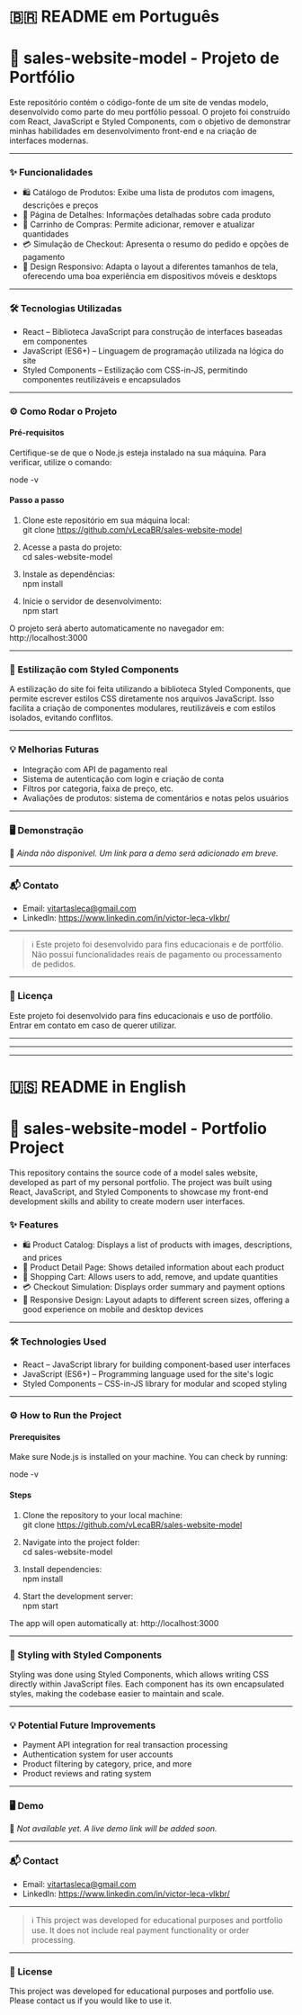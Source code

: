 # 🇧🇷 README em Português
# 🛒 sales-website-model - Projeto de Portfólio

Este repositório contém o código-fonte de um site de vendas modelo, desenvolvido como parte do meu portfólio pessoal. O projeto foi construído com React, JavaScript e Styled Components, com o objetivo de demonstrar minhas habilidades em desenvolvimento front-end e na criação de interfaces modernas.

---

### ✨ Funcionalidades

- 🛍️ Catálogo de Produtos: Exibe uma lista de produtos com imagens, descrições e preços  
- 📄 Página de Detalhes: Informações detalhadas sobre cada produto  
- 🛒 Carrinho de Compras: Permite adicionar, remover e atualizar quantidades  
- 💳 Simulação de Checkout: Apresenta o resumo do pedido e opções de pagamento  
- 📱 Design Responsivo: Adapta o layout a diferentes tamanhos de tela, oferecendo uma boa experiência em dispositivos móveis e desktops  

---

### 🛠️ Tecnologias Utilizadas

- React – Biblioteca JavaScript para construção de interfaces baseadas em componentes  
- JavaScript (ES6+) – Linguagem de programação utilizada na lógica do site  
- Styled Components – Estilização com CSS-in-JS, permitindo componentes reutilizáveis e encapsulados

---

### ⚙️ Como Rodar o Projeto

#### Pré-requisitos

Certifique-se de que o Node.js esteja instalado na sua máquina. Para verificar, utilize o comando:

node -v

#### Passo a passo

1. Clone este repositório em sua máquina local:  
   git clone https://github.com/vLecaBR/sales-website-model

2. Acesse a pasta do projeto:  
   cd sales-website-model

3. Instale as dependências:  
   npm install

4. Inicie o servidor de desenvolvimento:  
   npm start

O projeto será aberto automaticamente no navegador em: http://localhost:3000

---

### 🎨 Estilização com Styled Components

A estilização do site foi feita utilizando a biblioteca Styled Components, que permite escrever estilos CSS diretamente nos arquivos JavaScript. Isso facilita a criação de componentes modulares, reutilizáveis e com estilos isolados, evitando conflitos.

---

### 💡 Melhorias Futuras

- Integração com API de pagamento real  
- Sistema de autenticação com login e criação de conta  
- Filtros por categoria, faixa de preço, etc.  
- Avaliações de produtos: sistema de comentários e notas pelos usuários

---

### 🖥️ Demonstração

🚧 *Ainda não disponível. Um link para a demo será adicionado em breve.*

---

### 📬 Contato

- Email: vitartasleca@gmail.com  
- LinkedIn: https://www.linkedin.com/in/victor-leca-vlkbr/

---

> ℹ️ Este projeto foi desenvolvido para fins educacionais e de portfólio. Não possui funcionalidades reais de pagamento ou processamento de pedidos.

---

### 📄 Licença

Este projeto foi desenvolvido para fins educacionais e uso de portfólio. Entrar em contato em caso de querer utilizar.

---
---
---

# 🇺🇸 README in English
# 🛒 sales-website-model - Portfolio Project

This repository contains the source code of a model sales website, developed as part of my personal portfolio. The project was built using React, JavaScript, and Styled Components to showcase my front-end development skills and ability to create modern user interfaces.

### ✨ Features

- 🛍️ Product Catalog: Displays a list of products with images, descriptions, and prices  
- 📄 Product Detail Page: Shows detailed information about each product  
- 🛒 Shopping Cart: Allows users to add, remove, and update quantities  
- 💳 Checkout Simulation: Displays order summary and payment options  
- 📱 Responsive Design: Layout adapts to different screen sizes, offering a good experience on mobile and desktop devices

---

### 🛠️ Technologies Used

- React – JavaScript library for building component-based user interfaces  
- JavaScript (ES6+) – Programming language used for the site's logic  
- Styled Components – CSS-in-JS library for modular and scoped styling

---

### ⚙️ How to Run the Project

#### Prerequisites

Make sure Node.js is installed on your machine. You can check by running:

node -v

#### Steps

1. Clone the repository to your local machine:  
   git clone https://github.com/vLecaBR/sales-website-model

2. Navigate into the project folder:  
   cd sales-website-model

3. Install dependencies:  
   npm install

4. Start the development server:  
   npm start

The app will open automatically at: http://localhost:3000

---

### 🎨 Styling with Styled Components

Styling was done using Styled Components, which allows writing CSS directly within JavaScript files. Each component has its own encapsulated styles, making the codebase easier to maintain and scale.

---

### 💡 Potential Future Improvements

- Payment API integration for real transaction processing  
- Authentication system for user accounts  
- Product filtering by category, price, and more  
- Product reviews and rating system

---

### 🖥️ Demo

🚧 *Not available yet. A live demo link will be added soon.*

---

### 📬 Contact

- Email: vitartasleca@gmail.com  
- LinkedIn: https://www.linkedin.com/in/victor-leca-vlkbr/

---

> ℹ️ This project was developed for educational purposes and portfolio use. It does not include real payment functionality or order processing.

---

### 📄 License

This project was developed for educational purposes and portfolio use. Please contact us if you would like to use it.

